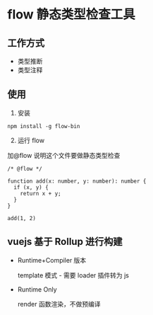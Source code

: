 # flow 静态类型检查工具

## 工作方式

- 类型推断
- 类型注释

## 使用

1. 安装

`npm install -g flow-bin`

2. 运行 flow

加@flow 说明这个文件要做静态类型检查

```
/* @flow */

function add(x: number, y: number): number {
  if (x, y) {
    return x + y;
  }
}

add(1, 2)
```

## vuejs 基于 Rollup 进行构建

- Runtime+Compiler 版本

  template 模式 - 需要 loader 插件转为 js

- Runtime Only

  render 函数渲染，不做预编译
